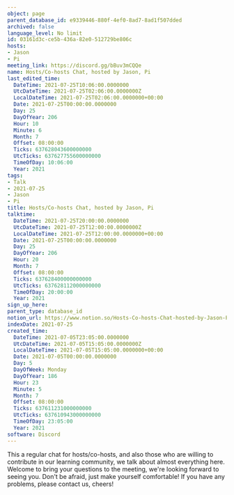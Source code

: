 ```yaml
---
object: page
parent_database_id: e9339446-880f-4ef0-8ad7-8ad1f507dded
archived: false
language_level: No limit
id: 03161d3c-ce5b-436a-82e0-512729be806c
hosts:
- Jason
- Pi
meeting_link: https://discord.gg/bBuv3mCQQe
name: Hosts/Co-hosts Chat, hosted by Jason, Pi
last_edited_time:
  DateTime: 2021-07-25T10:06:00.0000000
  UtcDateTime: 2021-07-25T02:06:00.0000000Z
  LocalDateTime: 2021-07-25T02:06:00.0000000+00:00
  Date: 2021-07-25T00:00:00.0000000
  Day: 25
  DayOfYear: 206
  Hour: 10
  Minute: 6
  Month: 7
  Offset: 08:00:00
  Ticks: 637628043600000000
  UtcTicks: 637627755600000000
  TimeOfDay: 10:06:00
  Year: 2021
tags:
- Talk
- 2021-07-25
- Jason
- Pi
title: Hosts/Co-hosts Chat, hosted by Jason, Pi
talktime:
  DateTime: 2021-07-25T20:00:00.0000000
  UtcDateTime: 2021-07-25T12:00:00.0000000Z
  LocalDateTime: 2021-07-25T12:00:00.0000000+00:00
  Date: 2021-07-25T00:00:00.0000000
  Day: 25
  DayOfYear: 206
  Hour: 20
  Month: 7
  Offset: 08:00:00
  Ticks: 637628400000000000
  UtcTicks: 637628112000000000
  TimeOfDay: 20:00:00
  Year: 2021
sign_up_here: 
parent_type: database_id
notion_url: https://www.notion.so/Hosts-Co-hosts-Chat-hosted-by-Jason-Pi-03161d3cce5b436a82e0512729be806c
indexDate: 2021-07-25
created_time:
  DateTime: 2021-07-05T23:05:00.0000000
  UtcDateTime: 2021-07-05T15:05:00.0000000Z
  LocalDateTime: 2021-07-05T15:05:00.0000000+00:00
  Date: 2021-07-05T00:00:00.0000000
  Day: 5
  DayOfWeek: Monday
  DayOfYear: 186
  Hour: 23
  Minute: 5
  Month: 7
  Offset: 08:00:00
  Ticks: 637611231000000000
  UtcTicks: 637610943000000000
  TimeOfDay: 23:05:00
  Year: 2021
software: Discord
---
```







This a regular chat for hosts/co-hosts, and also those who are willing to contribute in our learning community, we talk about almost everything here. Welcome to bring your questions to the meeting, we're looking forward to seeing you. Don't be afraid, just make yourself comfortable!
If you have any problems, please contact us, cheers!




